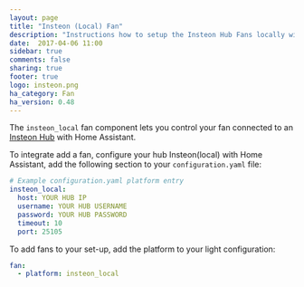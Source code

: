 ```yaml
---
layout: page
title: "Insteon (Local) Fan"
description: "Instructions how to setup the Insteon Hub Fans locally within Home Assistant."
date:  2017-04-06 11:00
sidebar: true
comments: false
sharing: true
footer: true
logo: insteon.png
ha_category: Fan
ha_version: 0.48
---
```


The `insteon_local` fan component lets you control your fan connected to an [Insteon Hub](http://www.insteon.com/insteon-hub/) with Home Assistant.

To integrate add a fan, configure your hub Insteon(local) with Home Assistant, add the following section to your `configuration.yaml` file:

```yaml
# Example configuration.yaml platform entry
insteon_local:
  host: YOUR HUB IP
  username: YOUR HUB USERNAME
  password: YOUR HUB PASSWORD
  timeout: 10
  port: 25105
```

To add fans to your set-up, add the platform to your light configuration:
```yaml
fan:
  - platform: insteon_local
```

